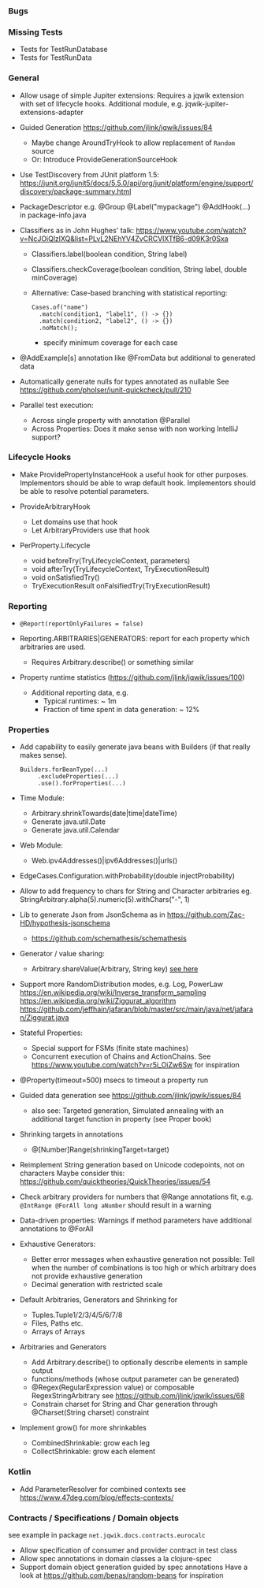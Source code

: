 ### Bugs

### Missing Tests

- Tests for TestRunDatabase
- Tests for TestRunData

### General

- Allow usage of simple Jupiter extensions:
  Requires a jqwik extension with set of lifecycle hooks.
  Additional module, e.g. jqwik-jupiter-extensions-adapter

- Guided Generation
  https://github.com/jlink/jqwik/issues/84
    - Maybe change AroundTryHook to allow replacement of `Random` source
    - Or: Introduce ProvideGenerationSourceHook
    
- Use TestDiscovery from JUnit platform 1.5:
https://junit.org/junit5/docs/5.5.0/api/org/junit/platform/engine/support/discovery/package-summary.html

- PackageDescriptor e.g.
  @Group
  @Label("mypackage")
  @AddHook(...)
  in package-info.java

- Classifiers as in John Hughes' talk:
  https://www.youtube.com/watch?v=NcJOiQlzlXQ&list=PLvL2NEhYV4ZvCRCVlXTfB6-d09K3r0Sxa

  - Classifiers.label(boolean condition, String label)

  - Classifiers.checkCoverage(boolean condition, String label, double minCoverage)

  - Alternative: Case-based branching with statistical reporting:

    ```
    Cases.of("name")
      .match(condition1, "label1", () -> {})
      .match(condition2, "label2", () -> {})
      .noMatch();
    ```

    - specify minimum coverage for each case

- @AddExample[s] annotation like @FromData but additional to generated data

- Automatically generate nulls for types annotated as nullable
  See https://github.com/pholser/junit-quickcheck/pull/210

- Parallel test execution:
  - Across single property with annotation @Parallel
  - Across Properties: Does it make sense with non working IntelliJ support?
  
### Lifecycle Hooks

- Make ProvidePropertyInstanceHook a useful hook for other purposes.
  Implementors should be able to wrap default hook.
  Implementors should be able to resolve potential parameters.

- ProvideArbitraryHook
    - Let domains use that hook
    - Let ArbitraryProviders use that hook

- PerProperty.Lifecycle
    - void beforeTry(TryLifecycleContext, parameters)
    - void afterTry(TryLifecycleContext, TryExecutionResult)
    - void onSatisfiedTry()
    - TryExecutionResult onFalsifiedTry(TryExecutionResult)

### Reporting

- `@Report(reportOnlyFailures = false)`

- Reporting.ARBITRARIES|GENERATORS: report for each property which arbitraries are used.
    - Requires Arbitrary.describe() or something similar

- Property runtime statistics (https://github.com/jlink/jqwik/issues/100)
    - Additional reporting data, e.g.
      - Typical runtimes: ~ 1m
      - Fraction of time spent in data generation: ~ 12%


### Properties

- Add capability to easily generate java beans with Builders
  (if that really makes sense).
  ```
  Builders.forBeanType(...)
       .excludeProperties(...)
       .use().forProperties(...)
  ```

- Time Module:
    - <timebased>Arbitrary.shrinkTowards(date|time|dateTime)
    - Generate java.util.Date
    - Generate java.util.Calendar

- Web Module:
    - Web.ipv4Addresses()|ipv6Addresses()|urls()

- EdgeCases.Configuration.withProbability(double injectProbability)

- Allow to add frequency to chars for String and Character arbitraries eg.
  StringArbitrary.alpha(5).numeric(5).withChars("-", 1)

- Lib to generate Json from JsonSchema as in
  https://github.com/Zac-HD/hypothesis-jsonschema
  - https://github.com/schemathesis/schemathesis 

- Generator / value sharing:
    - Arbitrary.shareValue(Arbitrary, String key)
      [see here](https://hypothesis.readthedocs.io/en/latest/data.html#hypothesis.strategies.shared)

- Support more RandomDistribution modes, e.g. Log, PowerLaw
    https://en.wikipedia.org/wiki/Inverse_transform_sampling
    https://en.wikipedia.org/wiki/Ziggurat_algorithm
    https://github.com/jeffhain/jafaran/blob/master/src/main/java/net/jafaran/Ziggurat.java

- Stateful Properties:
  - Special support for FSMs (finite state machines)
  - Concurrent execution of Chains and ActionChains.
    See https://www.youtube.com/watch?v=r5i_OiZw6Sw for inspiration

- @Property(timeout=500) msecs to timeout a property run

- Guided data generation
  see https://github.com/jlink/jqwik/issues/84
  - also see: Targeted generation, Simulated annealing with an additional target
    function in property (see Proper book)

- Shrinking targets in annotations
    - @[Number]Range(shrinkingTarget=target)

- Reimplement String generation based on Unicode codepoints, not on characters
  Maybe consider this: https://github.com/quicktheories/QuickTheories/issues/54

- Check arbitrary providers for numbers that @Range annotations fit, e.g.
  `@IntRange @ForAll long aNumber` should result in a warning

- Data-driven properties: Warnings if method parameters have
  additional annotations to @ForAll

- Exhaustive Generators:
  - Better error messages when exhaustive generation not possible:
    Tell when the number of combinations is too high
    or which arbitrary does not provide exhaustive generation
  - Decimal generation with restricted scale

- Default Arbitraries, Generators and Shrinking for
  - Tuples.Tuple1/2/3/4/5/6/7/8
  - Files, Paths etc.
  - Arrays of Arrays

- Arbitraries and Generators
  - Add Arbitrary.describe() to optionally describe elements in sample output
  - functions/methods (whose output parameter can be generated)
  - @Regex(RegularExpression value) or composable RegexStringArbitrary
    see https://github.com/jlink/jqwik/issues/68
  - Constrain charset for String and Char generation through @Charset(String charset) constraint

- Implement grow() for more shrinkables
    - CombinedShrinkable: grow each leg
    - CollectShrinkable: grow each element


### Kotlin

- Add ParameterResolver for combined contexts
  see https://www.47deg.com/blog/effects-contexts/


### Contracts / Specifications / Domain objects

see example in package `net.jqwik.docs.contracts.eurocalc`

- Allow specification of consumer and provider contract in test class
- Allow spec annotations in domain classes a la clojure-spec
- Support domain object generation guided by spec annotations
  Have a look at https://github.com/benas/random-beans for inspiration
